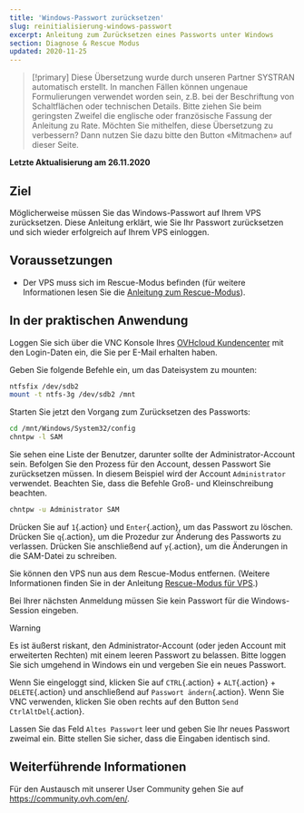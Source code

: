 ```yaml
---
title: 'Windows-Passwort zurücksetzen'
slug: reinitialisierung-windows-passwort
excerpt: Anleitung zum Zurücksetzen eines Passworts unter Windows
section: Diagnose & Rescue Modus
updated: 2020-11-25
---
```


> [!primary]
> Diese Übersetzung wurde durch unseren Partner SYSTRAN automatisch erstellt. In manchen Fällen können ungenaue Formulierungen verwendet worden sein, z.B. bei der Beschriftung von Schaltflächen oder technischen Details. Bitte ziehen Sie beim geringsten Zweifel die englische oder französische Fassung der Anleitung zu Rate. Möchten Sie mithelfen, diese Übersetzung zu verbessern? Dann nutzen Sie dazu bitte den Button «Mitmachen» auf dieser Seite.
>

**Letzte Aktualisierung am 26.11.2020**

## Ziel

Möglicherweise müssen Sie das Windows-Passwort auf Ihrem VPS zurücksetzen. Diese Anleitung erklärt, wie Sie Ihr Passwort zurücksetzen und sich wieder erfolgreich auf Ihrem VPS einloggen.

## Voraussetzungen

- Der VPS muss sich im Rescue-Modus befinden (für weitere Informationen lesen Sie die [Anleitung zum Rescue-Modus](../rescue)).

## In der praktischen Anwendung

Loggen Sie sich über die VNC Konsole Ihres [OVHcloud Kundencenter](https://www.ovh.com/auth/?action=gotomanager&from=https://www.ovh.de/&ovhSubsidiary=de) mit den Login-Daten ein, die Sie per E-Mail erhalten haben.

Geben Sie folgende Befehle ein, um das Dateisystem zu mounten:

```sh
ntfsfix /dev/sdb2
mount -t ntfs-3g /dev/sdb2 /mnt
```

Starten Sie jetzt den Vorgang zum Zurücksetzen des Passworts:

```sh
cd /mnt/Windows/System32/config
chntpw -l SAM
```

Sie sehen eine Liste der Benutzer, darunter sollte der Administrator-Account sein. Befolgen Sie den Prozess für den Account, dessen Passwort Sie zurücksetzen müssen. In diesem Beispiel wird der Account `Administrator` verwendet. Beachten Sie, dass die Befehle Groß- und Kleinschreibung beachten.

```sh
chntpw -u Administrator SAM
```

Drücken Sie auf `1`{.action} und `Enter`{.action}, um das Passwort zu löschen. Drücken Sie `q`{.action}, um die Prozedur zur Änderung des Passworts zu verlassen. Drücken Sie anschließend auf `y`{.action}, um die Änderungen in die SAM-Datei zu schreiben.

Sie können den VPS nun aus dem Rescue-Modus entfernen. (Weitere Informationen finden Sie in der Anleitung [Rescue-Modus für VPS](../rescue).)

Bei Ihrer nächsten Anmeldung müssen Sie kein Passwort für die Windows-Session eingeben.

> [!warning]
>
> Es ist äußerst riskant, den Administrator-Account (oder jeden Account mit erweiterten Rechten) mit einem leeren Passwort zu belassen. Bitte loggen Sie sich umgehend in Windows ein und vergeben Sie ein neues Passwort.
> 

Wenn Sie eingeloggt sind, klicken Sie auf `CTRL`{.action} + `ALT`{.action} + `DELETE`{.action} und anschließend auf `Passwort ändern`{.action}. Wenn Sie VNC verwenden, klicken Sie oben rechts auf den Button `Send CtrlAltDel`{.action}.

Lassen Sie das Feld `Altes Passwort` leer und geben Sie Ihr neues Passwort zweimal ein. Bitte stellen Sie sicher, dass die Eingaben identisch sind.

## Weiterführende Informationen

Für den Austausch mit unserer User Community gehen Sie auf <https://community.ovh.com/en/>.
